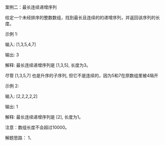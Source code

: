 案例二：最长连续递增序列

 给定一个未经排序的整数数组，找到最长且连续的的递增序列，并返回该序列的长度。

示例 1:

 输入: [1,3,5,4,7]

 输出: 3

 解释: 最长连续递增序列是 [1,3,5], 长度为3。

 尽管 [1,3,5,7] 也是升序的子序列, 但它不是连续的，因为5和7在原数组里被4隔开

示例 2:

 输入: [2,2,2,2,2]

 输出: 1

 解释: 最长连续递增序列是 [2], 长度为1。
 
注意：数组长度不会超过10000。

解题思路：
 1、
